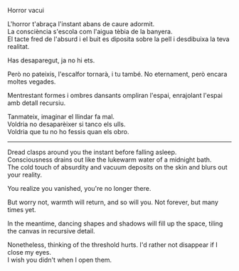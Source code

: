 Horror vacui  
  
L'horror t'abraça l'instant abans de caure adormit.  
La consciència s'escola com l'aigua tèbia de la banyera.  
El tacte fred de l'absurd i el buit es diposita sobre la pell i desdibuixa la teva realitat.

Has desaparegut, ja no hi ets.
  
Però no pateixis, l'escalfor tornarà, i tu també. No eternament, però encara moltes vegades.  

Mentrestant formes i ombres dansants ompliran l'espai, enrajolant l'espai amb detall recursiu.

Tanmateix, imaginar el llindar fa mal.  
Voldria no desaparèixer si tanco els ulls.  
Voldria que tu no ho fessis quan els obro.  
  
------  
  
Dread clasps around you the instant before falling asleep.  
Consciousness drains out like the lukewarm water of a midnight bath.  
The cold touch of absurdity and vacuum deposits on the skin and blurs out your reality. 

You realize you vanished, you're no longer there.

But worry not, warmth will return, and so will you. Not forever, but many times yet.

In the meantime, dancing shapes and shadows will fill up the space, tiling the canvas in recursive detail.

Nonetheless, thinking of the threshold hurts. 
I'd rather not disappear if I close my eyes.  
I wish you didn't when I open them.  
